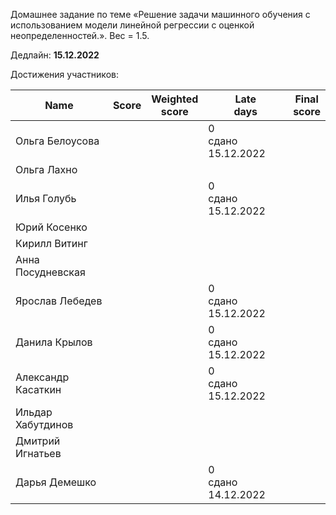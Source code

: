 Домашнее задание по теме «Решение задачи машинного обучения с использованием модели линейной регрессии с оценкой неопределенностей.». Вес = 1.5.

Дедлайн: **15.12.2022**


Достижения участников:

| Name | Score | Weighted<br>score | Late<br>days | Final<br>score |
| ---- | ----- | ----------------- | ------------ | -------------- |
| Ольга Белоусова |       |                   | 0<br />сдано 15.12.2022 |                |
| Ольга Лахно |       |                   |              |                |
| Илья Голубь |       |                   | 0<br />сдано 15.12.2022 |                |
| Юрий Косенко |       |                   |              |                |
| Кирилл Витинг |       |                   |              |                |
| Анна Посудневская |       |                   |              |                |
| Ярослав Лебедев |       |                   | 0<br />сдано 15.12.2022 |                |
| Данила Крылов |       |                   | 0<br />сдано 15.12.2022 |                |
| Александр Касаткин |       |                   | 0<br />сдано 15.12.2022 |  |
| Ильдар Хабутдинов |       |                   |              |                |
| Дмитрий Игнатьев |       |                   |              |                |
| Дарья Демешко | | | 0<br />сдано 14.12.2022 | |
